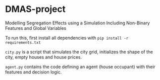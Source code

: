 # DMAS-project
Modelling Segregation Effects using a Simulation Including Non-Binary Features and Global Variables


To run this, first install all dependencies with `pip install -r requirements.txt`


`city.py` is a script that simulates the city grid, initializes the shape of the city, empty houses and house prices.

`agent.py` contains the code defining an agent (house occupant) with their features and decision logic.
